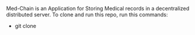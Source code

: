Med-Chain is an Application for Storing Medical records in a decentralized distributed server. 
To clone and run this repo, run this commands:
* git clone 

